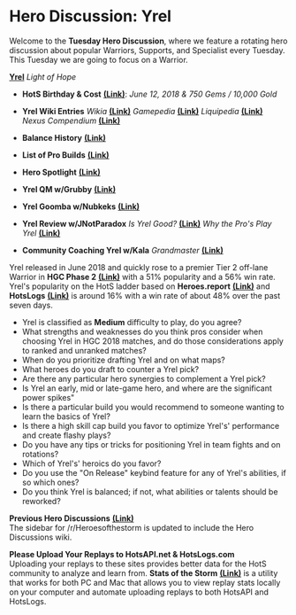 # Hero Discussion: Yrel

Welcome to the **Tuesday Hero Discussion**, where we feature a rotating hero discussion about popular Warriors, Supports, and Specialist every Tuesday.  This Tuesday we are going to focus on a Warrior.

[**Yrel**](https://vignette.wikia.nocookie.net/heroesofthestorm/images/d/de/Yrel_light_of_hope.jpg/revision/latest/scale-to-width-down/350?cb=20180605124746) *Light of Hope*

* **HotS Birthday & Cost** [**(Link)**](https://heroesofthestorm.gamepedia.com/List_of_heroes_by_release_date): *June 12, 2018 & 750 Gems / 10,000 Gold*

* **Yrel Wiki Entries** *Wikia* [**(Link)**](http://heroesofthestorm.wikia.com/wiki/Yrel) *Gamepedia* [**(Link)**](https://heroesofthestorm.gamepedia.com/Yrel) *Liquipedia* [**(Link)**](https://liquipedia.net/heroes/Yrel) *Nexus Compendium* [**(Link)**](http://nexuscompendium.com/hero.php?h=yrel)

* **Balance History** [**(Link)**](https://heroespatchnotes.com/hero/yrel.html)

* **List of Pro Builds** [**(Link)**](https://lerhond.pl/probuilds/yrel/)

* **Hero Spotlight** [**(Link)**](https://www.youtube.com/watch?v=DJ7j0MPoyrA&t=22s)

* **Yrel QM w/Grubby** [**(Link)**](https://www.youtube.com/watch?v=GqYoP9PxRck)

* **Yrel Goomba w/Nubkeks** [**(Link)**](https://www.youtube.com/watch?v=7_A3paMSisQ&t=850s)

* **Yrel Review w/JNotParadox** *Is Yrel Good?* [**(Link)**](https://www.youtube.com/watch?v=OihkEs8OlpE) *Why the Pro's Play Yrel* [**(Link)**](https://www.youtube.com/watch?v=GY8cWyClJdc)

* **Community Coaching Yrel w/Kala** *Grandmaster* [**(Link)**](https://www.youtube.com/watch?v=sFcKmuDkYXU)

Yrel released in June 2018 and quickly rose to a premier Tier 2 off-lane Warrior in **HGC Phase 2** [**(Link)**](https://masterleague.net/meta/heroes/?t=326&t=320&t=328&t=322&t=327&t=321&t=368&t=367&t=349&t=285) with a 51% popularity and a 56% win rate.  Yrel's popularity on the HotS ladder based on **Heroes.report** [**(Link)**](https://heroes.report/heroes/Yrel) and **HotsLogs** [**(Link)**](https://www.hotslogs.com/Sitewide/HeroDetails?Hero=Yrel) is around 16% with a win rate of about 48% over the past seven days.  
  
* Yrel is classified as **Medium** difficulty to play, do you agree?
* What strengths and weaknesses do you think pros consider when choosing Yrel in HGC 2018 matches, and do those considerations apply to ranked and unranked matches?
* When do you prioritize drafting Yrel and on what maps?
* What heroes do you draft to counter a Yrel pick?
* Are there any particular hero synergies to complement a Yrel pick?
* Is Yrel an early, mid or late-game hero, and where are the significant power spikes"
* Is there a particular build you would recommend to someone wanting to learn the basics of Yrel?
* Is there a high skill cap build you favor to optimize Yrel's' performance and create flashy plays?
* Do you have any tips or tricks for positioning Yrel in team fights and on rotations?
* Which of Yrel's' heroics do you favor?  
* Do you use the "On Release" keybind feature for any of  Yrel's abilities, if so which ones?
* Do you think Yrel is balanced; if not, what abilities or talents should be reworked?

**Previous Hero Discussions** [**(Link)**](https://www.reddit.com/r/heroesofthestorm/wiki/herodiscussions)  
The sidebar for /r/Heroesofthestorm is updated to include the Hero Discussions wiki.

**Please Upload Your Replays to HotsAPI.net & HotsLogs.com**  
Uploading your replays to these sites provides better data for the HotS community to analyze and learn from. **Stats of the Storm** [**(Link)**](https://ebshimizu.github.io/stats-of-the-storm/) is a utility that works for both PC and Mac that allows you to view replay stats locally on your computer and automate uploading replays to both HotsAPI and HotsLogs.